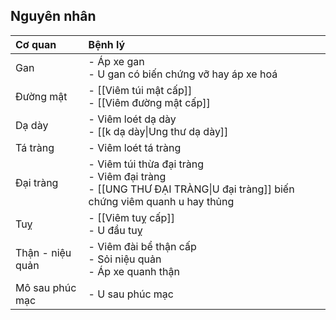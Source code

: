 ## Nguyên nhân
| Cơ quan             | Bệnh lý                                                                                                                 |
|:--------------------|:--------------------------------------------------------------------------------------------------------------------------|
| Gan                 | - Áp xe gan<div>- U gan có biến chứng vỡ hay áp xe hoá</div>                                                       |
| Đường mật         | - [[Viêm túi mật cấp]]<div>- [[Viêm đường mật cấp]]</div>                                                                   |
| Dạ dày            | - Viêm loét dạ dày<div>- [[k dạ dày\|Ung thư dạ dày]]</div>                                                                        |
| Tá tràng          | - Viêm loét tá tràng                                                                                                  |
| Đại tràng         | - Viêm túi thừa đại tràng<div>- Viêm đại tràng</div><div>- [[UNG THƯ ĐẠI TRÀNG\|U đại tràng]] biến chứng viêm quanh u hay thủng</div> |
| Tuỵ                | - [[Viêm tuỵ cấp]]<div>- U đầu tuỵ</div>                                                                                  |
| Thận - niệu quản | - Viêm đài bể thận cấp<div>- Sỏi niệu quản</div><div>- Áp xe quanh thận</div>                                    |
| Mô sau phúc mạc   | - U sau phúc mạc                                                                                                        |  

